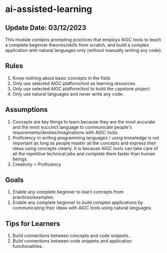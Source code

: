 # ai-assisted-learning

## Update Date: 03/12/2023

This module contains prompting practices that employs AIGC tools to teach a complete beginner theories/skills from scratch, and build a complex application with natural languages only (without manually writing any code).

## Rules

1. Know nothing about basic concepts in the field.
2. Only use selected AIGC platform/tool as learning resources.
3. Only use selected AIGC platform/tool to build the capstone project.
4. Only use natural languages and never write any code.

## Assumptions

1. Concepts are key things to learn because they are the most accurate and the most succinct language to communicate people's requirements/desires/imaginations with AIGC tools.
2. Proficiency in writing programming languages / using knowledge is not important as long as people master all the concepts and express their ideas using concepts clearly. It is because AIGC tools can take care of all the repetitive technical jobs and complete them faster than human beings.
3. Creativity > Proficiency

## Goals

1. Enable any complete beginner to learn concepts from practices/examples.
2. Enable any complete beginner to build complex applications by communicating their ideas with AIGC tools using natural languages.

## Tips for Learners

1. Build connections between concepts and code snippets.
2. Build connections between code snippets and application functionalities.
